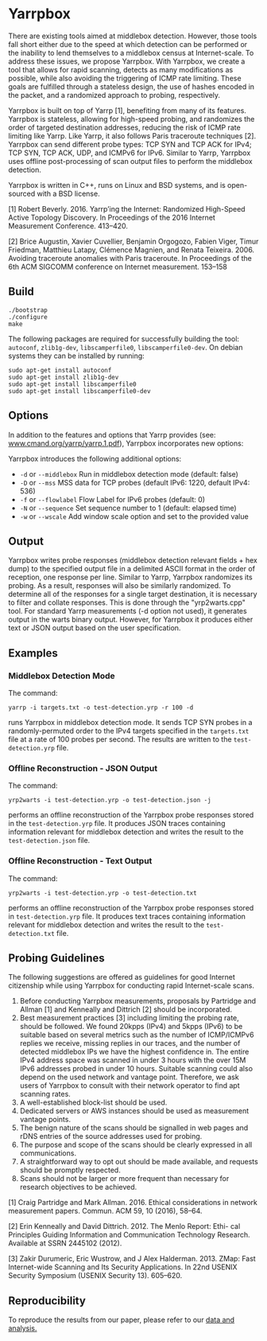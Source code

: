 Yarrpbox
=========

There are existing tools aimed at middlebox detection. However, those tools fall short either due to the speed at which detection can be performed or the inability to lend themselves to a middlebox census at Internet-scale. To address these issues, we propose Yarrpbox. With Yarrpbox, we create a tool that allows for rapid scanning, detects as many modifications as possible, while also avoiding the triggering of ICMP rate limiting. These goals are fulfilled through a stateless design, the use of hashes encoded in the packet, and a randomized approach to probing, respectively.

Yarrpbox is built on top of Yarrp [1], benefiting from many of its features. Yarrpbox is stateless, allowing for high-speed probing, and randomizes the order of targeted destination addresses, reducing the risk of ICMP rate limiting like Yarrp. Like Yarrp, it also follows Paris traceroute techniques [2]. Yarrpbox can send different probe types: TCP SYN and TCP ACK for IPv4; TCP SYN, TCP ACK, UDP, and ICMPv6 for IPv6. Similar to Yarrp, Yarrpbox uses offline post-processing of scan output files to perform the middlebox detection.

Yarrpbox is written in C++, runs on Linux and BSD systems, and is open-sourced with a BSD license.

[1] Robert Beverly. 2016. Yarrp’ing the Internet: Randomized High-Speed Active Topology Discovery. In Proceedings of the
2016 Internet Measurement Conference. 413–420.

[2] Brice Augustin, Xavier Cuvellier, Benjamin Orgogozo, Fabien Viger, Timur Friedman, Matthieu Latapy, Clémence
Magnien, and Renata Teixeira. 2006. Avoiding traceroute anomalies with Paris traceroute. In Proceedings of the 6th
ACM SIGCOMM conference on Internet measurement. 153–158


## Build

```shell
./bootstrap
./configure
make
```

The following packages are required for successfully building the tool: `autoconf`, `zlib1g-dev`, `libscamperfile0`, `libscamperfile0-dev`. On debian systems they can be installed by running:
```
sudo apt-get install autoconf
sudo apt-get install zlib1g-dev
sudo apt-get install libscamperfile0
sudo apt-get install libscamperfile0-dev
```

## Options

In addition to the features and options that Yarrp provides (see: www.cmand.org/yarrp/yarrp.1.pdf), Yarrpbox incorporates new options:

Yarrpbox introduces the following additional options:

- `-d` or `--middlebox` Run in middlebox detection mode (default: false)
- `-D` or `--mss` MSS data for TCP probes (default IPv6: 1220, default IPv4: 536)
- `-f` or `--flowlabel` Flow Label for IPv6 probes (default: 0)
- `-N` or `--sequence` Set sequence number to 1 (default: elapsed time)
- `-w` or `--wscale` Add window scale option and set to the provided value


## Output

Yarrpbox writes probe responses (middlebox detection relevant fields + hex dump) to the specified output file in a delimited ASCII format in the order of reception, one response per line. Similar to Yarrp, Yarrpbox randomizes its probing. As a result, responses  will also be similarly randomized. To determine all of the responses for a single target destination, it is necessary to filter and collate responses. This is done through the "yrp2warts.cpp" tool. For standard Yarrp measurements (-d option not used), it generates output in the warts binary output. However, for Yarrpbox it produces either text or JSON output based on the user specification.


## Examples

### Middlebox Detection Mode

The command:

```
yarrp -i targets.txt -o test-detection.yrp -r 100 -d
```
runs Yarrpbox in middlebox detection mode. It sends TCP SYN probes in a randomly-permuted order to the IPv4 targets specified in the `targets.txt` file at a rate of 100 probes per second. The results are written to the `test-detection.yrp` file.

### Offline Reconstruction - JSON Output

The command:

```
yrp2warts -i test-detection.yrp -o test-detection.json -j
```
performs an offline reconstruction of the Yarrpbox probe responses stored in the `test-detection.yrp` file. It produces JSON traces containing information relevant for middlebox detection and writes the result to the `test-detection.json` file.

### Offline Reconstruction - Text Output

The command:

```
yrp2warts -i test-detection.yrp -o test-detection.txt
```
performs an offline reconstruction of the Yarrpbox probe responses stored in `test-detection.yrp` file. It produces text traces containing information relevant for middlebox detection and writes the result to the `test-detection.txt` file.


## Probing Guidelines

The following suggestions are offered as guidelines for good Internet citizenship while using Yarrpbox for conducting rapid Internet-scale scans.

1. Before conducting Yarrpbox measurements, proposals by Partridge and Allman [1] and Kenneally and Dittrich [2] should be incorporated.
2. Best measurement practices [3] including limiting the probing rate, should be followed. We found 20kpps (IPv4) and 5kpps (IPv6) to be suitable based on several metrics such as the number of ICMP/ICMPv6 replies we receive, missing replies in our traces, and the number of detected middlebox IPs we have the highest confidence in. The entire IPv4 address space was scanned in under 3 hours with the over 15M IPv6 addresses probed in under 10 hours. Suitable scanning could also depend on the used network and vantage point. Therefore, we ask users of Yarrpbox to consult with their network operator to find apt scanning rates.
3. A well-established block-list should be used.
4. Dedicated servers or AWS instances should be used as measurement vantage points.
5. The benign nature of the scans should be signalled in web pages and rDNS entries of the source addresses used for probing.
6. The purpose and scope of the scans should be clearly expressed in all communications.
7. A straightforward way to opt out should be made available, and requests should be promptly respected.
8. Scans should not be larger or more frequent than necessary for research objectives to be achieved.

[1] Craig Partridge and Mark Allman. 2016. Ethical considerations in
network measurement papers. Commun. ACM 59, 10 (2016), 58–64.

[2]  Erin Kenneally and David Dittrich. 2012. The Menlo Report: Ethi-
cal Principles Guiding Information and Communication Technology
Research. Available at SSRN 2445102 (2012).

[3] Zakir Durumeric, Eric Wustrow, and J Alex Halderman. 2013. ZMap:
Fast Internet-wide Scanning and Its Security Applications. In 22nd
USENIX Security Symposium (USENIX Security 13). 605–620.


## Reproducibility

To reproduce the results from our paper, please refer to our [data and analysis.](https://doi.org/10.17617/3.EVDWIT)
